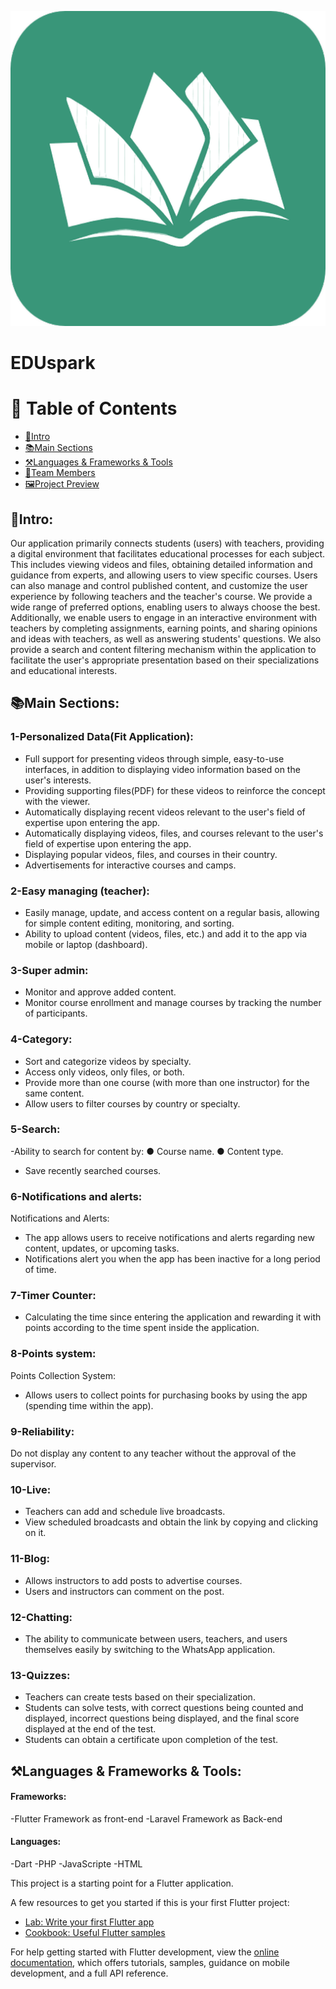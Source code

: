 ![صورة من اللعبة](assets/images/logo_img.png)
# EDUspark
# 📜 Table of Contents
 - [🚀Intro](#Intro)
 - [📚Main Sections](#Main-Sections)
 - [⚒️Languages & Frameworks & Tools](#Languages-&-Frameworks-&-Tools)
 - [👥Team Members](#Team-Members)
 - [🖼️Project Preview](#Project-Preview)


## 🚀Intro:
Our application primarily connects students (users) with teachers, providing a digital environment that facilitates educational processes for each subject. This includes viewing videos and files, obtaining detailed information and guidance from experts, and allowing users to view specific courses. Users can also manage and control published content, and customize the user experience by following teachers and the teacher's course. We provide a wide range of preferred options, enabling users to always choose the best. Additionally, we enable users to engage in an interactive environment with teachers by completing assignments, earning points, and sharing opinions and ideas with teachers, as well as answering students' questions. We also provide a search and content filtering mechanism within the application to facilitate the user's appropriate presentation based on their specializations and educational interests.

## 📚Main Sections:
### 1-Personalized Data(Fit Application):
- Full support for presenting videos through simple, easy-to-use interfaces, in addition to displaying video information based on the user's interests.
- Providing supporting files(PDF) for these videos to reinforce the concept with the viewer.
- Automatically displaying recent videos relevant to the user's field of expertise upon entering the app.
- Automatically displaying videos, files, and courses relevant to the user's field of expertise upon entering the app.
- Displaying popular videos, files, and courses in their country.
- Advertisements for interactive courses and camps.
### 2-Easy managing (teacher):
- Easily manage, update, and access content on a regular basis, allowing for simple content editing, monitoring, and sorting.
- Ability to upload content (videos, files, etc.) and add it to the app via mobile or laptop (dashboard).
### 3-Super admin:
- Monitor and approve added content.
- Monitor course enrollment and manage courses by tracking the number of participants.
### 4-Category:
- Sort and categorize videos by specialty.
- Access only videos, only files, or both.
- Provide more than one course (with more than one instructor) for the same content.
- Allow users to filter courses by country or specialty.
### 5-Search:
 -Ability to search for content by:
● Course name.
● Content type.
- Save recently searched courses.
### 6-Notifications and alerts:
Notifications and Alerts:
- The app allows users to receive notifications and alerts regarding new content, updates, or upcoming tasks.
- Notifications alert you when the app has been inactive for a long period of time.
### 7-Timer Counter:
- Calculating the time since entering the application and rewarding it with points according to the time spent inside the application.
### 8-Points system:
Points Collection System:
- Allows users to collect points for purchasing books by using the app (spending time within the app).
### 9-Reliability:
Do not display any content to any teacher without the approval of the supervisor.
### 10-Live:
- Teachers can add and schedule live broadcasts.
- View scheduled broadcasts and obtain the link by copying and clicking on it.
### 11-Blog:
- Allows instructors to add posts to advertise courses.
- Users and instructors can comment on the post.
### 12-Chatting:
- The ability to communicate between users, teachers, and users themselves easily by switching to the WhatsApp application.
### 13-Quizzes:
- Teachers can create tests based on their specialization.
- Students can solve tests, with correct questions being counted and displayed, incorrect questions being displayed, and the final score displayed at the end of the test.
- Students can obtain a certificate upon completion of the test.
## ⚒️Languages & Frameworks & Tools:
#### Frameworks:
   -Flutter Framework as front-end
   -Laravel Framework as Back-end
#### Languages:
   -Dart
   -PHP
   -JavaScripte
   -HTML

This project is a starting point for a Flutter application.

A few resources to get you started if this is your first Flutter project:

- [Lab: Write your first Flutter app](https://docs.flutter.dev/get-started/codelab)
- [Cookbook: Useful Flutter samples](https://docs.flutter.dev/cookbook)

For help getting started with Flutter development, view the
[online documentation](https://docs.flutter.dev/), which offers tutorials,
samples, guidance on mobile development, and a full API reference.

